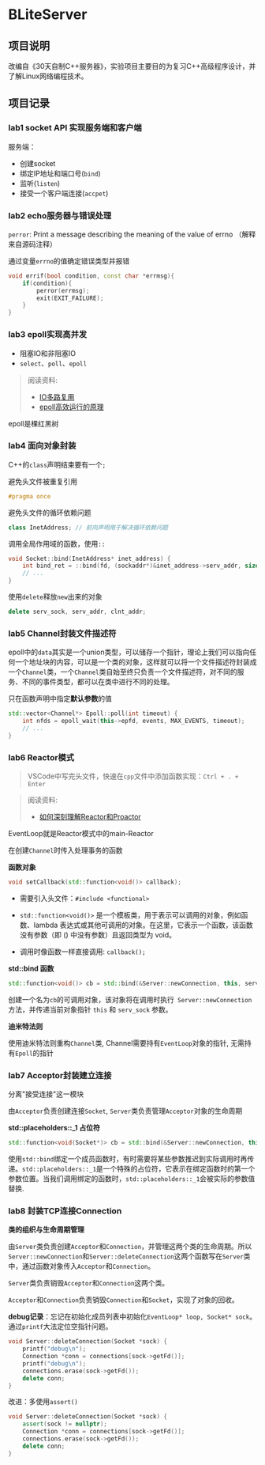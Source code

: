 # BLiteServer
## 项目说明

改编自《30天自制C++服务器》，实验项目主要目的为复习C++高级程序设计，并了解Linux网络编程技术。

## 项目记录

### lab1 socket API 实现服务端和客户端

服务端：
- 创建socket
- 绑定IP地址和端口号(`bind`)
- 监听(`listen`)
- 接受一个客户端连接(`accpet`)

### lab2 echo服务器与错误处理
`perror`: Print a message describing the meaning of the value of errno （解释来自源码注释）

通过变量`errno`的值确定错误类型并报错

```cpp
void errif(bool condition, const char *errmsg){
    if(condition){
        perror(errmsg);
        exit(EXIT_FAILURE);
    }
}
```
### lab3 epoll实现高并发

- 阻塞IO和非阻塞IO
- `select`、`poll`、`epoll`

> 阅读资料:
> 
> - [IO多路复用](https://mp.weixin.qq.com/s/YdIdoZ_yusVWza1PU7lWaw)
> - [epoll高效运行的原理](https://www.zhihu.com/tardis/zm/art/159135478?source_id=1005)

epoll是棵红黑树

### lab4 面向对象封装
C++的`class`声明结束要有一个`;`

避免头文件被重复引用
```cpp
#pragma once
```

避免头文件的循环依赖问题
```cpp
class InetAddress; // 前向声明用于解决循环依赖问题
```

调用全局作用域的函数，使用`::`
```cpp
void Socket::bind(InetAddress* inet_address) {
    int bind_ret = ::bind(fd, (sockaddr*)&inet_address->serv_addr, sizeof(inet_address->serv_addr));
    // ...
}
```

使用`delete`释放`new`出来的对象
```cpp
delete serv_sock, serv_addr, clnt_addr;
```
### lab5 Channel封装文件描述符

epoll中的`data`其实是一个union类型，可以储存一个指针，理论上我们可以指向任何一个地址块的内容，可以是一个类的对象，这样就可以将一个文件描述符封装成一个`Channel`类，一个`Channel`类自始至终只负责一个文件描述符，对不同的服务、不同的事件类型，都可以在类中进行不同的处理。

只在函数声明中指定**默认参数**的值

```cpp
std::vector<Channel*> Epoll::poll(int timeout) {
    int nfds = epoll_wait(this->epfd, events, MAX_EVENTS, timeout);
    // ...
}
```

### lab6 Reactor模式


> VSCode中写完头文件，快速在`cpp`文件中添加函数实现：`Ctrl + . + Enter`

> 阅读资料:
>
> - [如何深刻理解Reactor和Proactor](https://www.zhihu.com/question/26943938/answer/1856426252)

EventLoop就是Reactor模式中的main-Reactor

在创建`Channel`时传入处理事务的函数

**函数对象**

```cpp
void setCallback(std::function<void()> callback);
```

- 需要引入头文件：`#include <functional>`

- `std::function<void()>` 是一个模板类，用于表示可以调用的对象，例如函数、lambda 表达式或其他可调用的对象。在这里，它表示一个函数，该函数没有参数（即 () 中没有参数）且返回类型为 void。

- 调用时像函数一样直接调用: `callback();`

**std::bind 函数**

```cpp
std::function<void()> cb = std::bind(&Server::newConnection, this, serv_sock);
```
创建一个名为`cb`的可调用对象，该对象将在调用时执行` Server::newConnection`方法，并传递当前对象指针 `this` 和 `serv_sock` 参数。

**迪米特法则**

使用迪米特法则重构`Channel`类, Channel需要持有`EventLoop`对象的指针, 无需持有`Epoll`的指针

### lab7 Acceptor封装建立连接

分离"接受连接"这一模块

由`Acceptor`负责创建连接`Socket`, `Server`类负责管理`Acceptor`对象的生命周期

**std::placeholders::_1 占位符**

```cpp
std::function<void(Socket*)> cb = std::bind(&Server::newConnection, this, std::placeholders::_1);
```

使用`std::bind`绑定一个成员函数时，有时需要将某些参数推迟到实际调用时再传递。`std::placeholders::_1`是一个特殊的占位符，它表示在绑定函数时的第一个参数位置。当我们调用绑定的函数时，`std::placeholders::_1`会被实际的参数值替换.

### lab8 封装TCP连接Connection

**类的组织与生命周期管理**

由`Server`类负责创建`Acceptor`和`Connection`，并管理这两个类的生命周期。所以`Server::newConnection`和`Server::deleteConnection`这两个函数写在`Server`类中，通过函数对象传入`Acceptor`和`Connection`。

`Server`类负责销毁`Acceptor`和`Connection`这两个类。

`Acceptor`和`Connection`负责销毁`Connection`和`Socket`，实现了对象的回收。

**debug记录**：忘记在初始化成员列表中初始化`EventLoop* loop, Socket* sock`。通过`printf`大法定位空指针问题。

```cpp
void Server::deleteConnection(Socket *sock) {
    printf("debug\n");
    Connection *conn = connections[sock->getFd()];
    printf("debug\n");
    connections.erase(sock->getFd());
    delete conn;
}
```
改进：多使用`assert()`
```cpp
void Server::deleteConnection(Socket *sock) {
    assert(sock != nullptr);
    Connection *conn = connections[sock->getFd()];
    connections.erase(sock->getFd());
    delete conn;
}
```


